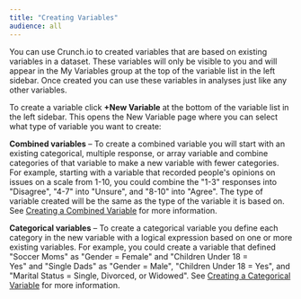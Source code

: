```yaml
---
title: "Creating Variables"
audience: all
---
```


You can use Crunch.io to created variables that are based on existing variables in a dataset. These variables will only be visible to you and will appear in the My Variables group at the top of the variable list in the left sidebar. Once created you can use these variables in analyses just like any other variables.

To create a variable click **+New Variable** at the bottom of the variable list in the left sidebar. This opens the New Variable page where you can select what type of variable you want to create:

**Combined variables** – To create a combined variable you will start with an existing categorical, multiple response, or array variable and combine categories of that variable to make a new variable with fewer categories. For example, starting with a variable that recorded people's opinions on issues on a scale from 1-10, you could combine the "1-3" responses into "Disagree", "4-7" into "Unsure", and "8-10" into "Agree". The type of variable created will be the same as the type of the variable it is based on. See [Creating a Combined Variable](crunch_creating-a-combined-variable.html) for more information.

**Categorical variables** – To create a categorical variable you define each category in the new variable with a logical expression based on one or more existing variables. For example, you could create a variable that defined "Soccer Moms" as "Gender = Female" and "Children Under 18 = Yes" and "Single Dads" as "Gender = Male", "Children Under 18 = Yes", and "Marital Status = Single, Divorced, or Widowed". See [Creating a Categorical Variable](crunch_creating-a-categorical-variable.html) for more information.
